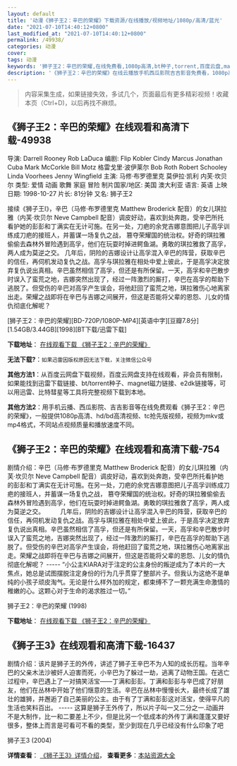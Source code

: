 ```yaml
---
layout: default
title: '动漫《狮子王2：辛巴的荣耀》下载资源/在线播放/视频地址/1080p/高清/蓝光'
date: "2021-07-10T14:40:12+0800"
last_modified_at: "2021-07-10T14:40:12+0800"
permalink: /49938/
categories: 动漫
cover:
tags: 动漫
keywords: '狮子王2：辛巴的荣耀,在线免费看,1080p高清,bt种子,torrent,百度云盘,magnet,磁力链,迅雷下载资源'
description: '《狮子王2：辛巴的荣耀》在线云播放手机西瓜影院吉吉影音免费看，1080p高清bd/hd未删减完整版和tc抢先枪版，mkv/mp4格式，附带bt/torrent种子、magnet/磁力链、百度云盘、网盘资源迅雷下载链接'
---
```


>内容采集生成，如果链接失效，多试几个，页面最后有更多精彩视频！收藏本页（Ctrl+D)，以后再找不麻烦。


## 《狮子王2：辛巴的荣耀》在线观看和高清下载-49938

导演: Darrell Rooney Rob LaDuca 编剧: Flip Kobler Cindy Marcus Jonathan Cuba Mark McCorkle Bill Motz 格雷戈里·波伊莱尔 Bob Roth Robert Schooley Linda Voorhees Jenny Wingfield 主演: 马修·布罗德里克 莫伊拉·凯利 内芙·坎贝尔 类型: 爱情 动画 歌舞 家庭 冒险 制片国家/地区: 美国 澳大利亚 语言: 英语 上映日期: 1998-10-27 片长: 81分钟 又名: 狮子王2

接续《狮子王Ⅰ》，辛巴（马修·布罗德里克 Matthew Broderick 配音）的女儿琪拉雅（内芙·坎贝尔 Neve Campbell 配音）调皮好动，喜欢到处奔跑，受辛巴所托看护她的彭彭和丁满实在无计可施。在另一处，刀疤的余党吉娜意图把儿子高孚训练成刀疤的接班人，并蓄谋一场复仇之战， 篡夺荣耀国的统治权。好奇的琪拉雅偷偷去森林外冒险遇到高孚，他们在玩耍时掉进鳄鱼湖。勇敢的琪拉雅救了高孚，两人成为莫逆之交。 几年后，阴险的吉娜设计让高孚混入辛巴的阵营，获取辛巴的信任，再伺机发动复仇之战。高孚与琪拉雅在相处中爱上彼此，于是高孚决定放弃复仇说出真相。辛巴虽然相信了高孚，但还是有所保留。一天，高孚和辛巴散步时误入了蛮荒之地，吉娜突然出现了，经过一阵激烈的厮打，辛巴在高孚的帮助下逃脱了。但受伤的辛巴对高孚产生误会，将他赶回了蛮荒之地，琪拉雅伤心地离家出走。荣耀之战即将在辛巴与吉娜之间展开，但这是否能将父辈的恩怨、儿女的情仇彻底化解呢？


[狮子王2：辛巴的荣耀][BD-720P/1080P-MP4][英语中字][豆瓣7.8分][1.54GB/3.44GB][1998][BT下载/迅雷下载]

**下载地址**： [在线观看下载 《狮子王2：辛巴的荣耀》](https://www.btdx8.com/torrent/the_lion_king_ii_simbas_pride_1998.html) 


**无法下载?**：`如果迅雷因版权原因无法下载，关注微信公众号 `

**其他方法1**：从百度云网盘下载视频，百度云网盘支持在线观看，非会员有限制，如果能找到迅雷下载链接、bt/torrent种子、magnet磁力链接、e2dk链接等，可以用迅雷、比特彗星等工具将完整视频下载到本地。

**其他方法2**：用手机云播、西瓜影院、吉吉影音等在线免费观看《狮子王2：辛巴的荣耀》，一般提供1080p高清、hd/bd高清视频、tc抢先版视频，视频为mkv或mp4格式，不同站点视频质量和播放速度不同。


## 《狮子王2：辛巴的荣耀》在线观看和高清下载-754

剧情介绍：辛巴（马修·布罗德里克 Matthew Broderick 配音）的女儿琪拉雅（内芙·坎贝尔 Neve Campbell 配音）调皮好动，喜欢到处奔跑，受辛巴所托看护她的彭彭和丁满实在无计可施。在另一处，刀疤的余党吉娜意图把儿子高孚训练成刀疤的接班人，并蓄谋一场复仇之战， 篡夺荣耀国的统治权。好奇的琪拉雅偷偷去森林外冒险遇到高孚，他们在玩耍时掉进鳄鱼湖。勇敢的琪拉雅救了高孚，两人成为莫逆之交。  　　几年后，阴险的吉娜设计让高孚混入辛巴的阵营，获取辛巴的信任，再伺机发动复仇之战。高孚与琪拉雅在相处中爱上彼此，于是高孚决定放弃复仇说出真相。辛巴虽然相信了高孚，但还是有所保留。一天，高孚和辛巴散步时误入了蛮荒之地，吉娜突然出现了，经过一阵激烈的厮打，辛巴在高孚的帮助下逃脱了。但受伤的辛巴对高孚产生误会，将他赶回了蛮荒之地，琪拉雅伤心地离家出走。荣耀之战即将在辛巴与吉娜之间展开，但这是否能将父辈的恩怨、儿女的情仇彻底化解呢？ ----- “小公主KIARA对于注定的公主身份的叛逆成为了本片的一大焦点，她总是试图摆脱注定身份的行为几乎贯穿了整部片子。但我认为这绝不是单纯的小孩子顽皮淘气。无论是什么样外加的规定，都束缚不了一颗充满生命激情的稚嫩的心。这颗心对于生命的渴求胜过一切。”


狮子王2：辛巴的荣耀 (1998)

**下载地址**： [在线观看下载 《狮子王2：辛巴的荣耀》](https://www.btbtdy.me/btdy/dy4052.html) 


## 《狮子王3》在线观看和高清下载-16437

剧情介绍：该片是狮子王的外传，讲述了狮子王辛巴不为人知的成长历程。当年辛巴的父亲木法沙被奸人迫害而死，小辛巴为了躲过一劫，逃离了动物王国。在逃亡过程中，辛巴遇上了一对搞笑活宝——丁满和彭彭。丁满和彭彭与辛巴成了好朋友，他们在丛林中开始了他们惬意的生活。辛巴在丛林中慢慢长大，最终长成了雄壮的雄狮，并邂逅了自己美丽的公主。由于有了丁满和彭彭这对活宝，使得平凡的生活也笑料百出。 ----- 这算是狮子王外传了，所以片子叫一又二分之一.动画并不是大制作，比一和二要差上不少，但是比另一个低成本的外传丁满和蓬蓬又要好很多，整体上而言是可看可不看的类型，至少到现在几乎已经没有什么印象了吧


狮子王3 (2004)

**详情查看**： [《狮子王3》详情介绍](/movie/16437/)， **查看更多**：[本站资源大全](/movie/t/all/)

